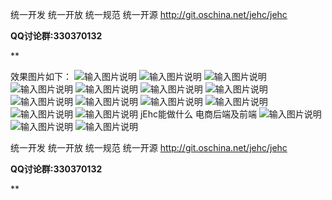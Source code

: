 
统一开发 统一开放 统一规范 统一开源
http://git.oschina.net/jehc/jehc

 **QQ讨论群:330370132** 

 **

效果图片如下：
![输入图片说明](https://gitee.com/uploads/images/2017/1017/112845_b21ad51e_1341290.png "首页.png")
![输入图片说明](https://gitee.com/uploads/images/2017/1017/112859_68b0ff42_1341290.png "在线设计.png")
![输入图片说明](https://gitee.com/uploads/images/2017/1017/112912_40e49904_1341290.png "用户管理.png")
![输入图片说明](https://gitee.com/uploads/images/2017/1017/112922_aa0a3d0c_1341290.png "用户管理编辑.png")
![输入图片说明](https://gitee.com/uploads/images/2017/1017/112931_444ecbbb_1341290.png "组织机构.png")
![输入图片说明](https://gitee.com/uploads/images/2017/1017/112940_903e88d8_1341290.png "角色权限导入资源.png")
![输入图片说明](https://gitee.com/uploads/images/2017/1017/112949_4e03fa4f_1341290.png "角色权限导入用户.png")
![输入图片说明](https://gitee.com/uploads/images/2017/1017/112959_221a4bee_1341290.png "公告.png")
![输入图片说明](https://gitee.com/uploads/images/2017/1017/113008_d7f99613_1341290.png "公告新增.png")
![输入图片说明](https://gitee.com/uploads/images/2017/1017/113018_f0b7a7a3_1341290.png "工作日志新增.png")
![输入图片说明](https://gitee.com/uploads/images/2017/1017/113025_28e508bd_1341290.png "工作日志详情.png")
![输入图片说明](https://gitee.com/uploads/images/2017/1017/113046_56efde75_1341290.png "工作日志.png")
![输入图片说明](https://gitee.com/uploads/images/2017/1017/113102_e7d5257f_1341290.png "全文检索.png")
jEhc能做什么
电商后端及前端
![输入图片说明](https://git.oschina.net/uploads/images/2017/0915/105818_6f945e30_1341290.png "购物车.png")
![输入图片说明](https://gitee.com/uploads/images/2017/1017/113343_59431b4b_1341290.png "订单.png")
![输入图片说明](https://gitee.com/uploads/images/2017/1017/113424_ee8faebf_1341290.png "订单支付.png")

统一开发 统一开放 统一规范 统一开源
http://git.oschina.net/jehc/jehc

 **QQ讨论群:330370132** 

 **